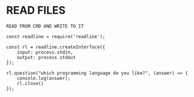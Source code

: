 # READ FILES

`READ FROM CMD AND WRITE TO IT`

```
const readline = require('readline');

const rl = readline.createInterface({
    input: process.stdin,
    output: process.stdout
});

rl.question("which programming language do you like?", (answer) => {
    console.log(answer);
    rl.close()
});

```